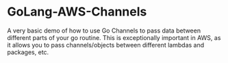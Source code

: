 # GoLang-AWS-Channels
A very basic demo of how to use Go Channels to pass data between different parts of your go routine. This is exceptionally important in AWS, as it allows you to pass channels/objects between different lambdas and packages, etc.
